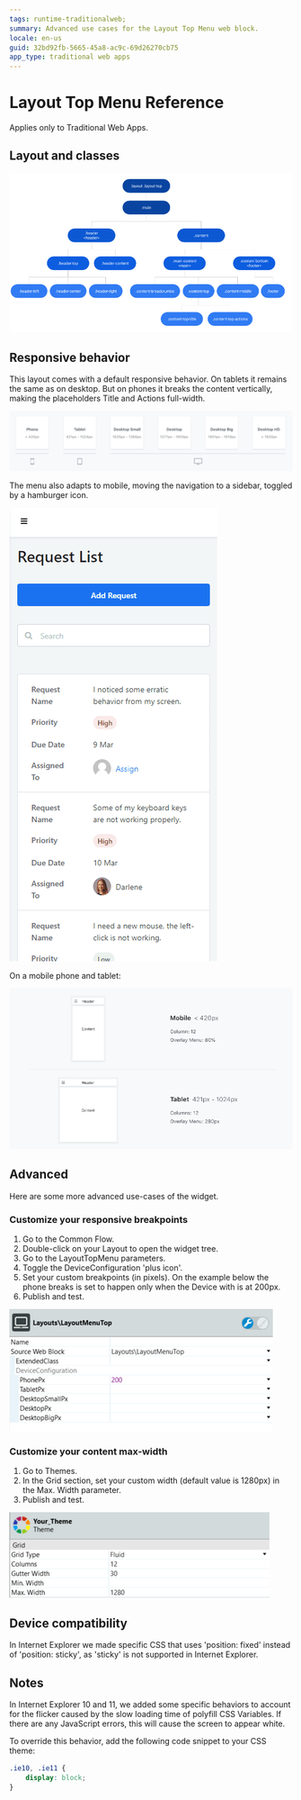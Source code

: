 ```yaml
---
tags: runtime-traditionalweb;
summary: Advanced use cases for the Layout Top Menu web block.
locale: en-us
guid: 32bd92fb-5665-45a8-ac9c-69d26270cb75
app_type: traditional web apps
---
```


# Layout Top Menu Reference

<div class="info" markdown="1">

Applies only to Traditional Web Apps.

</div>

## Layout and classes

![](<images/layout-tm-1-diag.png>)

## Responsive behavior

This layout comes with a default responsive behavior. On tablets it remains the same as on desktop. But on phones it breaks the content vertically, making the placeholders Title and Actions full-width.

![](<images/layout-tm-3-ss.png>)

The menu also adapts to mobile, moving the navigation to a sidebar, toggled by a hamburger icon.

![](<images/layout-tm-4-ss.gif>)

On a mobile phone and tablet:

![](<images/layout-tm-7-ss.png>)

## Advanced

Here are some more advanced use-cases of the widget.

### Customize your responsive breakpoints

1. Go to the Common Flow.
1. Double-click on your Layout to open the widget tree.
1. Go to the LayoutTopMenu parameters.
1. Toggle the DeviceConfiguration 'plus icon'.
1. Set your custom breakpoints (in pixels). On the example below the phone breaks is set to happen only when the Device with is at 200px.
1. Publish and test.

![](<images/layout-tm-5-ss.png>)

### Customize your content max-width

1. Go to Themes.
1. In the Grid section, set your custom width (default value is 1280px) in the Max. Width parameter.
1. Publish and test.

![](<images/layout-tm-6-ss.png>)

## Device compatibility

In Internet Explorer we made specific CSS that uses 'position: fixed' instead of 'position: sticky', as 'sticky' is not supported in Internet Explorer.

## Notes

In Internet Explorer 10 and 11, we added some specific behaviors to account for the flicker caused by the slow loading time of polyfill CSS Variables. If there are any JavaScript errors, this will cause the screen to appear white.

To override this behavior, add the following code snippet to your CSS theme:

```css
.ie10, .ie11 {
    display: block;
}
```
